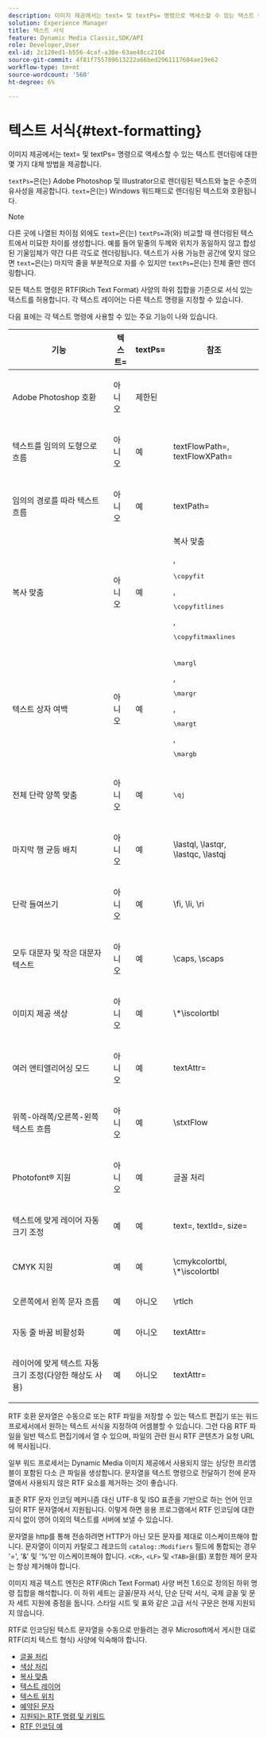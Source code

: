 ```yaml
---
description: 이미지 제공에서는 text= 및 textPs= 명령으로 액세스할 수 있는 텍스트 렌더링에 대한 몇 가지 대체 방법을 제공합니다.
solution: Experience Manager
title: 텍스트 서식
feature: Dynamic Media Classic,SDK/API
role: Developer,User
exl-id: 2c120ed1-b556-4caf-a30e-63ae48cc2104
source-git-commit: 4f81f755789613222a66bed2961117604ae19e62
workflow-type: tm+mt
source-wordcount: '560'
ht-degree: 6%

---
```


# 텍스트 서식{#text-formatting}

이미지 제공에서는 text= 및 textPs= 명령으로 액세스할 수 있는 텍스트 렌더링에 대한 몇 가지 대체 방법을 제공합니다.

`textPs=`은(는) Adobe Photoshop 및 Illustrator으로 렌더링된 텍스트와 높은 수준의 유사성을 제공합니다. `text=`은(는) Windows 워드패드로 렌더링된 텍스트와 호환됩니다.

>[!NOTE]
>
>다른 곳에 나열된 차이점 외에도 `text=`은(는) `textPs=`과(와) 비교할 때 렌더링된 텍스트에서 미묘한 차이를 생성합니다. 예를 들어 밑줄의 두께와 위치가 동일하지 않고 합성된 기울임체가 약간 다른 각도로 렌더링됩니다. 텍스트가 사용 가능한 공간에 맞지 않으면 `text=`은(는) 마지막 줄을 부분적으로 자를 수 있지만 `textPs=`은(는) 전체 줄만 렌더링합니다.

모든 텍스트 명령은 RTF(Rich Text Format) 사양의 하위 집합을 기준으로 서식 있는 텍스트를 허용합니다. 각 텍스트 레이어는 다른 텍스트 명령을 지정할 수 있습니다.

다음 표에는 각 텍스트 명령에 사용할 수 있는 주요 기능이 나와 있습니다.

<table id="table_9C41CBDA94C24805B538E5049B0137C6"> 
 <thead> 
  <tr> 
   <th class="entry"> <b> 기능</b> </th> 
   <th class="entry"> <b> 텍스트=</b> </th> 
   <th class="entry"> <b> textPs=</b> </th> 
   <th class="entry"> <b> 참조</b> </th> 
  </tr> 
 </thead>
 <tbody> 
  <tr> 
   <td> <p> Adobe Photoshop 호환 </p> </td> 
   <td> <p> 아니오 </p> </td> 
   <td> <p> 제한된 </p> </td> 
   <td> <p> </p> </td> 
  </tr> 
  <tr> 
   <td> <p>텍스트를 임의의 도형으로 흐름 </p> </td> 
   <td> <p>아니오 </p> </td> 
   <td> <p>예 </p> </td> 
   <td> <p>textFlowPath=, textFlowXPath= </p> </td> 
  </tr> 
  <tr> 
   <td> <p>임의의 경로를 따라 텍스트 흐름 </p> </td> 
   <td> <p>아니오 </p> </td> 
   <td> <p>예 </p> </td> 
   <td> <p>textPath= </p> </td> 
  </tr> 
  <tr> 
   <td> <p>복사 맞춤 </p> </td> 
   <td> <p>아니오 </p> </td> 
   <td> <p>예 </p> </td> 
   <td> 복사 맞춤 <p>, <pre>\copyfit</pre>, <pre>\copyfitlines</pre>, <pre>\copyfitmaxlines</pre> </p> </td> 
  </tr> 
  <tr> 
   <td> <p>텍스트 상자 여백 </p> </td> 
   <td> <p>아니오 </p> </td> 
   <td> <p>예 </p> </td> 
   <td> <p><pre>\margl</pre>, <pre>\margr</pre>, <pre>\margt</pre>, <pre>\margb</pre> </p> </td> 
  </tr> 
  <tr> 
   <td> <p>전체 단락 양쪽 맞춤 </p> </td> 
   <td> <p>아니오 </p> </td> 
   <td> <p>예 </p> </td> 
   <td> <p><pre>\qj</pre> </p> </td> 
  </tr> 
  <tr> 
   <td> <p>마지막 행 균등 배치 </p> </td> 
   <td> <p>아니오 </p> </td> 
   <td> <p>예 </p> </td> 
   <td> <p>\lastql, \lastqr, \lastqc, \lastqj </p> </td> 
  </tr> 
  <tr> 
   <td> <p>단락 들여쓰기 </p> </td> 
   <td> <p>아니오 </p> </td> 
   <td> <p>예 </p> </td> 
   <td> <p>\fi, \li, \ri </p> </td> 
  </tr> 
  <tr> 
   <td> <p>모두 대문자 및 작은 대문자 텍스트 </p> </td> 
   <td> <p>아니오 </p> </td> 
   <td> <p>예 </p> </td> 
   <td> <p>\caps, \scaps </p> </td> 
  </tr> 
  <tr> 
   <td> <p>이미지 제공 색상 </p> </td> 
   <td> <p>아니오 </p> </td> 
   <td> <p>예 </p> </td> 
   <td> <p>\*\iscolortbl </p> </td> 
  </tr> 
  <tr> 
   <td> <p>여러 앤티앨리어싱 모드 </p> </td> 
   <td> <p>아니오 </p> </td> 
   <td> <p>예 </p> </td> 
   <td> <p>textAttr= </p> </td> 
  </tr> 
  <tr> 
   <td> <p>위쪽-아래쪽/오른쪽-왼쪽 텍스트 흐름 </p> </td> 
   <td> <p>아니오 </p> </td> 
   <td> <p>예 </p> </td> 
   <td> <p>\stxtFlow </p> </td> 
  </tr> 
  <tr> 
   <td> <p>Photofont® 지원 </p> </td> 
   <td> <p>아니오 </p> </td> 
   <td> <p>예 </p> </td> 
   <td> 글꼴 처리 </td> 
  </tr> 
  <tr> 
   <td> <p>텍스트에 맞게 레이어 자동 크기 조정 </p> </td> 
   <td> <p>예 </p> </td> 
   <td> <p>예 </p> </td> 
   <td> <p>text=, textId=, size= </p> </td> 
  </tr> 
  <tr> 
   <td> <p>CMYK 지원 </p> </td> 
   <td> <p>예 </p> </td> 
   <td> <p>예 </p> </td> 
   <td> <p>\cmykcolortbl, \*\iscolortbl </p> </td> 
  </tr> 
  <tr> 
   <td> <p>오른쪽에서 왼쪽 문자 흐름 </p> </td> 
   <td> <p>예 </p> </td> 
   <td> <p>아니오 </p> </td> 
   <td> <p>\rtlch </p> </td> 
  </tr> 
  <tr> 
   <td> <p>자동 줄 바꿈 비활성화 </p> </td> 
   <td> <p>예 </p> </td> 
   <td> <p>아니오 </p> </td> 
   <td> <p>textAttr= </p> </td> 
  </tr> 
  <tr> 
   <td> <p>레이어에 맞게 텍스트 자동 크기 조정(다양한 해상도 사용) </p> </td> 
   <td> <p>예 </p> </td> 
   <td> <p>아니오 </p> </td> 
   <td> <p>textAttr= </p> </td> 
  </tr> 
 </tbody> 
</table>

RTF 호환 문자열은 수동으로 또는 RTF 파일을 저장할 수 있는 텍스트 편집기 또는 워드 프로세서에서 원하는 텍스트 서식을 지정하여 어셈블할 수 있습니다. 그런 다음 RTF 파일을 일반 텍스트 편집기에서 열 수 있으며, 파일의 관련 원시 RTF 콘텐츠가 요청 URL에 복사됩니다.

일부 워드 프로세서는 Dynamic Media 이미지 제공에서 사용되지 않는 상당한 프리앰블이 포함된 다소 큰 파일을 생성합니다. 문자열을 텍스트 명령으로 전달하기 전에 문자열에서 사용되지 않은 RTF 요소를 제거하는 것이 좋습니다.

표준 RTF 문자 인코딩 메커니즘 대신 UTF-8 및 ISO 표준을 기반으로 하는 언어 인코딩이 RTF 문자열에서 지원됩니다. 이렇게 하면 응용 프로그램에서 RTF 인코딩에 대한 지식 없이 영어 이외의 텍스트를 서버에 보낼 수 있습니다.

문자열을 http를 통해 전송하려면 HTTP가 아닌 모든 문자를 제대로 이스케이프해야 합니다. 문자열이 이미지 카탈로그 레코드의 `catalog::Modifiers` 필드에 통합되는 경우 &#39;=&#39;, &#39;&amp;&#39; 및 &#39;%&#39;만 이스케이프해야 합니다. `<CR>`, `<LF>` 및 `<TAB>`을(를) 포함한 제어 문자는 항상 제거해야 합니다.

이미지 제공 텍스트 엔진은 RTF(Rich Text Format) 사양 버전 1.6으로 정의된 하위 명령 집합을 해석합니다. 이 하위 세트는 글꼴/문자 서식, 단순 단락 서식, 국제 글꼴 및 문자 세트 지원에 중점을 둡니다. 스타일 시트 및 표와 같은 고급 서식 구문은 현재 지원되지 않습니다.

RTF로 인코딩된 텍스트 문자열을 수동으로 만들려는 경우 Microsoft에서 게시한 대로 RTF(리치 텍스트 형식) 사양에 익숙해야 합니다.

* [글꼴 처리](r-font-handling.md)
* [색상 처리](r-color-handling.md)
* [복사 맞춤](r-copy-fitting.md)
* [텍스트 레이어](r-text-layers.md)
* [텍스트 위치](r-text-positioning.md)
* [예약된 문자](r-reserved-characters.md)
* [지원되는 RTF 명령 및 키워드](c-supported-rtf-commands-and-keywords/c-supported-rtf-commands-and-keywords.md)
* [RTF 인코딩 예](r-rtf-encoding-examples.md)
